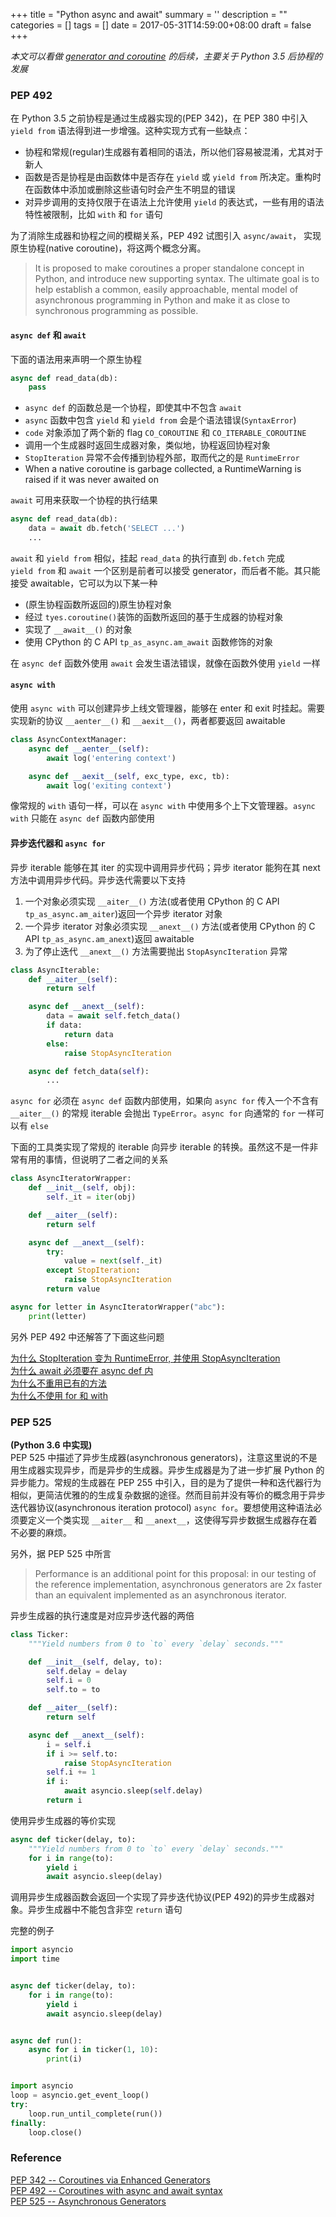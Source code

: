 
+++
title = "Python async and await"
summary = ''
description = ""
categories = []
tags = []
date = 2017-05-31T14:59:00+08:00
draft = false
+++

*本文可以看做 [generator and coroutine](../python-generator-and-coroutine/) 的后续，主要关于 Python 3.5 后协程的发展*
### PEP 492

在 Python 3.5 之前协程是通过生成器实现的(PEP 342)，在 PEP 380 中引入 `yield from` 语法得到进一步增强。这种实现方式有一些缺点：

- 协程和常规(regular)生成器有着相同的语法，所以他们容易被混淆，尤其对于新人  
- 函数是否是协程是由函数体中是否存在 `yield` 或 `yield from` 所决定。重构时在函数体中添加或删除这些语句时会产生不明显的错误  
- 对异步调用的支持仅限于在语法上允许使用 `yield` 的表达式，一些有用的语法特性被限制，比如 `with` 和 `for` 语句


为了消除生成器和协程之间的模糊关系，PEP 492 试图引入 `async/await`， 实现原生协程(native coroutine)，将这两个概念分离。

>It is proposed to make coroutines a proper standalone concept in Python, and introduce new supporting syntax. The ultimate goal is to help establish a common, easily approachable, mental model of asynchronous programming in Python and make it as close to synchronous programming as possible.

#### `async def` 和 `await`

下面的语法用来声明一个原生协程

```Python
async def read_data(db):
    pass
```

- `async def` 的函数总是一个协程，即使其中不包含 `await`
- `async` 函数中包含 `yield` 和 `yield from` 会是个语法错误(`SyntaxError`)
- `code` 对象添加了两个新的 flag `CO_COROUTINE` 和 `CO_ITERABLE_COROUTINE`
- 调用一个生成器时返回生成器对象，类似地，协程返回协程对象
- `StopIteration` 异常不会传播到协程外部，取而代之的是 `RuntimeError`
- When a native coroutine is garbage collected, a RuntimeWarning is raised if it was never awaited on

`await` 可用来获取一个协程的执行结果

```Python
async def read_data(db):
    data = await db.fetch('SELECT ...')
    ...
```

`await` 和 `yield from` 相似，挂起 `read_data` 的执行直到 `db.fetch` 完成  
`yield from` 和 `await` 一个区别是前者可以接受 generator，而后者不能。其只能接受 awaitable，它可以为以下某一种

- (原生协程函数所返回的)原生协程对象
- 经过 `tyes.coroutine()`装饰的函数所返回的基于生成器的协程对象
- 实现了 `__await__()` 的对象
- 使用 CPython 的 C API `tp_as_async.am_await` 函数修饰的对象


在 `async def` 函数外使用 `await` 会发生语法错误，就像在函数外使用 `yield` 一样

#### `async with`

使用 `async with` 可以创建异步上线文管理器，能够在 enter 和 exit 时挂起。需要实现新的协议 `__aenter__()` 和 `__aexit__()`，两者都要返回 awaitable

```Python
class AsyncContextManager:
    async def __aenter__(self):
        await log('entering context')

    async def __aexit__(self, exc_type, exc, tb):
        await log('exiting context')
```

像常规的 `with` 语句一样，可以在 `async with` 中使用多个上下文管理器。`async with` 只能在 `async def` 函数内部使用

#### 异步迭代器和 `async for`

异步 iterable 能够在其 iter 的实现中调用异步代码；异步 iterator 能狗在其 next 方法中调用异步代码。异步迭代需要以下支持

1. 一个对象必须实现 `__aiter__()` 方法(或者使用 CPython 的 C API `tp_as_async.am_aiter`)返回一个异步 iterator 对象
2. 一个异步 iterator 对象必须实现 `__anext__()` 方法(或者使用 CPython 的 C API `tp_as_async.am_anext`)返回 awaitable
3. 为了停止迭代 `__anext__()` 方法需要抛出 `StopAsyncIteration` 异常

```Python
class AsyncIterable:
    def __aiter__(self):
        return self

    async def __anext__(self):
        data = await self.fetch_data()
        if data:
            return data
        else:
            raise StopAsyncIteration

    async def fetch_data(self):
        ...
```

`async for` 必须在 `async def` 函数内部使用，如果向 `async for` 传入一个不含有 `__aiter__()` 的常规 iterable 会抛出 `TypeError`。`async for` 向通常的 `for` 一样可以有 `else`

下面的工具类实现了常规的 iterable 向异步 iterable 的转换。虽然这不是一件非常有用的事情，但说明了二者之间的关系

```Python
class AsyncIteratorWrapper:
    def __init__(self, obj):
        self._it = iter(obj)

    def __aiter__(self):
        return self

    async def __anext__(self):
        try:
            value = next(self._it)
        except StopIteration:
            raise StopAsyncIteration
        return value

async for letter in AsyncIteratorWrapper("abc"):
    print(letter)
```


另外 PEP 492 中还解答了下面这些问题  

[为什么 StopIteration 变为 RuntimeError, 并使用  StopAsyncIteration](https://www.python.org/dev/peps/pep-0492/#why-stopasynciteration)  
[为什么 await 必须要在 async def 内](https://www.python.org/dev/peps/pep-0492/#importance-of-async-keyword)  
[为什么不重用已有的方法](https://www.python.org/dev/peps/pep-0492/#why-not-reuse-existing-magic-names)  
[为什么不使用 for 和 with](https://www.python.org/dev/peps/pep-0492/#why-not-reuse-existing-for-and-with-statements)

### PEP 525
**(Python 3.6 中实现)**  
PEP 525 中描述了异步生成器(asynchronous generators)，注意这里说的不是用生成器实现异步，而是异步的生成器。异步生成器是为了进一步扩展 Python 的异步能力。常规的生成器在 PEP 255 中引入，目的是为了提供一种和迭代器行为相似，更简洁优雅的的生成复杂数据的途径。然而目前并没有等价的概念用于异步迭代器协议(asynchronous iteration protocol) `async for`。要想使用这种语法必须要定义一个类实现 `__aiter__` 和 `__anext__`，这使得写异步数据生成器存在着不必要的麻烦。

另外，据 PEP 525 中所言

>Performance is an additional point for this proposal: in our testing of the reference implementation, asynchronous generators are 2x faster than an equivalent implemented as an asynchronous iterator.

异步生成器的执行速度是对应异步迭代器的两倍

```Python
class Ticker:
    """Yield numbers from 0 to `to` every `delay` seconds."""

    def __init__(self, delay, to):
        self.delay = delay
        self.i = 0
        self.to = to

    def __aiter__(self):
        return self

    async def __anext__(self):
        i = self.i
        if i >= self.to:
            raise StopAsyncIteration
        self.i += 1
        if i:
            await asyncio.sleep(self.delay)
        return i
```

使用异步生成器的等价实现

```Python
async def ticker(delay, to):
    """Yield numbers from 0 to `to` every `delay` seconds."""
    for i in range(to):
        yield i
        await asyncio.sleep(delay)
```

调用异步生成器函数会返回一个实现了异步迭代协议(PEP 492)的异步生成器对象。异步生成器中不能包含非空 `return` 语句

完整的例子

```Python
import asyncio
import time


async def ticker(delay, to):
    for i in range(to):
        yield i
        await asyncio.sleep(delay)


async def run():
    async for i in ticker(1, 10):
        print(i)


import asyncio
loop = asyncio.get_event_loop()
try:
    loop.run_until_complete(run())
finally:
    loop.close()
```

### Reference

[PEP 342 -- Coroutines via Enhanced Generators](https://www.python.org/dev/peps/pep-0342/)  
[PEP 492 -- Coroutines with async and await syntax](https://www.python.org/dev/peps/pep-0492/)  
[PEP 525 -- Asynchronous Generators](https://www.python.org/dev/peps/pep-0525/)

    